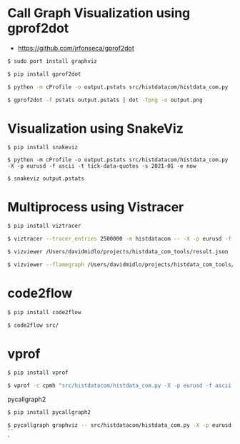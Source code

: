 # Call Graph Visualization using gprof2dot

- https://github.com/jrfonseca/gprof2dot
```sh
$ sudo port install graphviz

$ pip install gprof2dot

$ python -m cProfile -o output.pstats src/histdatacom/histdata_com.py -X -p eurusd -f ascii -t tick-data-quotes -s 2021-01 -e now

$ gprof2dot -f pstats output.pstats | dot -Tpng -o output.png
```

# Visualization using SnakeViz

```
$ pip install snakeviz

$ python -m cProfile -o output.pstats src/histdatacom/histdata_com.py -X -p eurusd -f ascii -t tick-data-quotes -s 2021-01 -e now

$ snakeviz output.pstats
```

# Multiprocess using Vistracer

```sh
$ pip install viztracer

$ viztracer --tracer_entries 2500000 -m histdatacom -- -X -p eurusd -f ascii -t tick-data-quotes -s 2022-01 -e 2022-02

$ vizviewer /Users/davidmidlo/projects/histdata_com_tools/result.json

$ vizviewer --flamegraph /Users/davidmidlo/projects/histdata_com_tools/result.json
```

# code2flow

```sh
$ pip install code2flow

$ code2flow src/
```

# vprof

```sh
$ pip install vprof

$ vprof -c cpmh "src/histdatacom/histdata_com.py -X -p eurusd -f ascii -t tick-data-quotes -s 2022-01 -e 2022-02"
```

pycallgraph2

```sh
$ pip install pycallgraph2

$ pycallgraph graphviz -- src/histdatacom/histdata_com.py -X -p eurusd -f ascii -t tick-data-quotes -s 2022-01 -e 2022-02
``
`